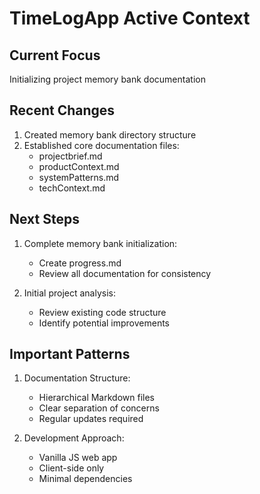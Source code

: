 # TimeLogApp Active Context

## Current Focus
Initializing project memory bank documentation

## Recent Changes
1. Created memory bank directory structure
2. Established core documentation files:
   - projectbrief.md
   - productContext.md
   - systemPatterns.md
   - techContext.md

## Next Steps
1. Complete memory bank initialization:
   - Create progress.md
   - Review all documentation for consistency

2. Initial project analysis:
   - Review existing code structure
   - Identify potential improvements

## Important Patterns
1. Documentation Structure:
   - Hierarchical Markdown files
   - Clear separation of concerns
   - Regular updates required

2. Development Approach:
   - Vanilla JS web app
   - Client-side only
   - Minimal dependencies
